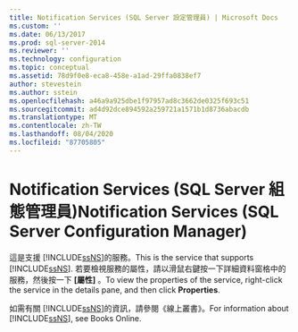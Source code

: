 ```yaml
---
title: Notification Services (SQL Server 設定管理員) | Microsoft Docs
ms.custom: ''
ms.date: 06/13/2017
ms.prod: sql-server-2014
ms.reviewer: ''
ms.technology: configuration
ms.topic: conceptual
ms.assetid: 78d9f0e8-eca8-458e-a1ad-29ffa0838ef7
author: stevestein
ms.author: sstein
ms.openlocfilehash: a46a9a925dbe1f97957ad8c3662de0325f693c51
ms.sourcegitcommit: ad4d92dce894592a259721a1571b1d8736abacdb
ms.translationtype: MT
ms.contentlocale: zh-TW
ms.lasthandoff: 08/04/2020
ms.locfileid: "87705805"
---
```

# <a name="notification-services-sql-server-configuration-manager"></a><span data-ttu-id="df39c-102">Notification Services (SQL Server 組態管理員)</span><span class="sxs-lookup"><span data-stu-id="df39c-102">Notification Services (SQL Server Configuration Manager)</span></span>
  <span data-ttu-id="df39c-103">這是支援 [!INCLUDE[ssNS](../../includes/ssns-md.md)]的服務。</span><span class="sxs-lookup"><span data-stu-id="df39c-103">This is the service that supports [!INCLUDE[ssNS](../../includes/ssns-md.md)].</span></span> <span data-ttu-id="df39c-104">若要檢視服務的屬性，請以滑鼠右鍵按一下詳細資料窗格中的服務，然後按一下 **[屬性]** 。</span><span class="sxs-lookup"><span data-stu-id="df39c-104">To view the properties of the service, right-click the service in the details pane, and then click **Properties**.</span></span>  
  
 <span data-ttu-id="df39c-105">如需有關 [!INCLUDE[ssNS](../../includes/ssns-md.md)]的資訊，請參閱《線上叢書》。</span><span class="sxs-lookup"><span data-stu-id="df39c-105">For information about [!INCLUDE[ssNS](../../includes/ssns-md.md)], see Books Online.</span></span>  
  
  
